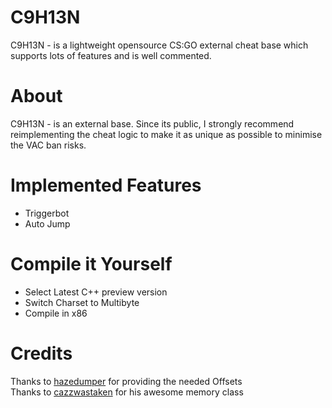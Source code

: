 
# C9H13N
C9H13N - is a lightweight opensource CS:GO external cheat base which supports lots of features and is well commented.

# About
C9H13N - is an external base.
Since its public, I strongly recommend reimplementing the cheat logic to make it as unique as possible to minimise the VAC ban risks.

# Implemented Features
- Triggerbot
- Auto Jump

# Compile it Yourself
- Select Latest C++ preview version
- Switch Charset to Multibyte 
- Compile in x86

# Credits
Thanks to [hazedumper](https://github.com/frk1/hazedumper) for providing the needed Offsets\
Thanks to [cazzwastaken](https://github.com/cazzwastaken/cazzwastaken) for his awesome memory class
